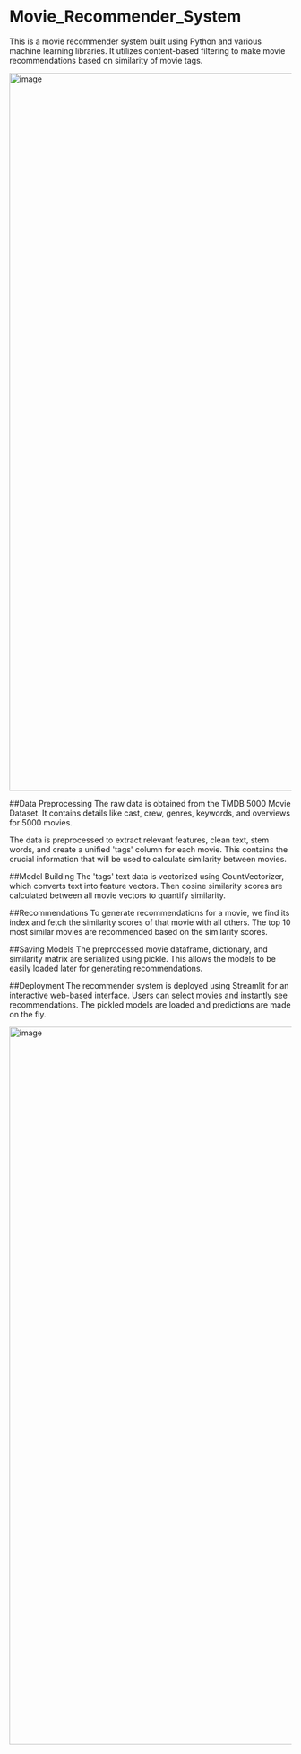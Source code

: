 # Movie_Recommender_System
This is a movie recommender system built using Python and various machine learning libraries. It utilizes content-based filtering to make movie recommendations based on similarity of movie tags.

<img width="1280" alt="image" src="https://github.com/punyamodi/Movie_Recommender_System/assets/68418104/10778d27-5eab-4fa7-9409-f67081134891">

##Data Preprocessing
The raw data is obtained from the TMDB 5000 Movie Dataset. It contains details like cast, crew, genres, keywords, and overviews for 5000 movies.

The data is preprocessed to extract relevant features, clean text, stem words, and create a unified 'tags' column for each movie. This contains the crucial information that will be used to calculate similarity between movies.

##Model Building
The 'tags' text data is vectorized using CountVectorizer, which converts text into feature vectors. Then cosine similarity scores are calculated between all movie vectors to quantify similarity.

##Recommendations
To generate recommendations for a movie, we find its index and fetch the similarity scores of that movie with all others. The top 10 most similar movies are recommended based on the similarity scores.

##Saving Models
The preprocessed movie dataframe, dictionary, and similarity matrix are serialized using pickle. This allows the models to be easily loaded later for generating recommendations.

##Deployment
The recommender system is deployed using Streamlit for an interactive web-based interface. Users can select movies and instantly see recommendations. The pickled models are loaded and predictions are made on the fly.

<img width="1280" alt="image" src="https://github.com/punyamodi/Movie_Recommender_System/assets/68418104/3beebd72-2448-4b48-9535-83cd198df756">
